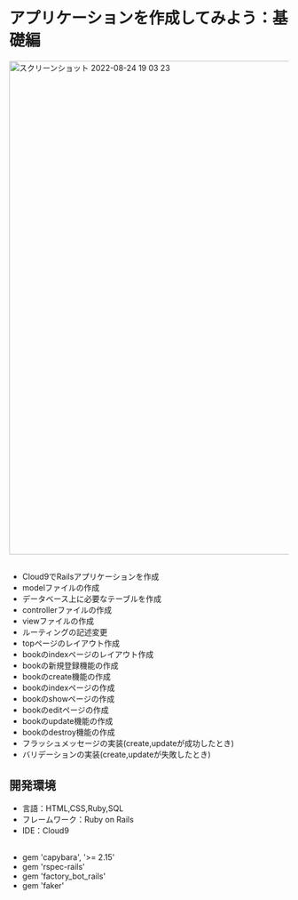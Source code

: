 # アプリケーションを作成してみよう：基礎編
<img width="888" alt="スクリーンショット 2022-08-24 19 03 23" src="https://user-images.githubusercontent.com/66726846/186391290-7fa89e64-ffad-4bcd-9855-d9d75c06a492.png">

## 
- Cloud9でRailsアプリケーションを作成
- modelファイルの作成
- データベース上に必要なテーブルを作成
- controllerファイルの作成
- viewファイルの作成
- ルーティングの記述変更
- topページのレイアウト作成
- bookのindexページのレイアウト作成
- bookの新規登録機能の作成
- bookのcreate機能の作成
- bookのindexページの作成
- bookのshowページの作成
- bookのeditページの作成
- bookのupdate機能の作成
- bookのdestroy機能の作成
- フラッシュメッセージの実装(create,updateが成功したとき)
- バリデーションの実装(create,updateが失敗したとき)

## 開発環境
- 言語：HTML,CSS,Ruby,SQL
- フレームワーク：Ruby on Rails
- IDE：Cloud9

## 
- gem 'capybara', '>= 2.15'
- gem 'rspec-rails'
- gem 'factory_bot_rails'
- gem 'faker'
